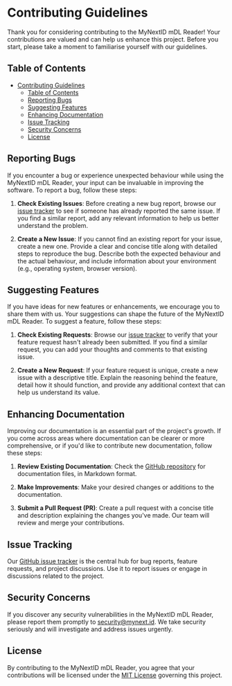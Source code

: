 # Contributing Guidelines

Thank you for considering contributing to the MyNextID mDL Reader! Your
contributions are valued and can help us enhance this project. Before you start,
please take a moment to familiarise yourself with our guidelines.

## Table of Contents

- [Contributing Guidelines](#contributing-guidelines)
  - [Table of Contents](#table-of-contents)
  - [Reporting Bugs](#reporting-bugs)
  - [Suggesting Features](#suggesting-features)
  - [Enhancing Documentation](#enhancing-documentation)
  - [Issue Tracking](#issue-tracking)
  - [Security Concerns](#security-concerns)
  - [License](#license)

## Reporting Bugs

If you encounter a bug or experience unexpected behaviour while using the
MyNextID mDL Reader, your input can be invaluable in improving the software. To
report a bug, follow these steps:

1. **Check Existing Issues**: Before creating a new bug report, browse our
[issue tracker](https://github.com/MyNextID/mDL-Reader/issues) to see if someone
has already reported the same issue. If you find a similar report, add any
relevant information to help us better understand the problem.

2. **Create a New Issue**: If you cannot find an existing report for your issue,
create a new one. Provide a clear and concise title along with detailed steps to
reproduce the bug. Describe both the expected behaviour and the actual
behaviour, and include information about your environment (e.g., operating
system, browser version).

## Suggesting Features

If you have ideas for new features or enhancements, we encourage you to share
them with us. Your suggestions can shape the future of the MyNextID mDL Reader.
To suggest a feature, follow these steps:

1. **Check Existing Requests**: Browse our [issue
tracker](https://github.com/MyNextID/mDL-Reader/issues) to verify that your
feature request hasn't already been submitted. If you find a similar request,
you can add your thoughts and comments to that existing issue.

2. **Create a New Request**: If your feature request is unique, create a new
issue with a descriptive title. Explain the reasoning behind the feature, detail
how it should function, and provide any additional context that can help us
understand its value.

## Enhancing Documentation

Improving our documentation is an essential part of the project's growth. If you
come across areas where documentation can be clearer or more comprehensive, or
if you'd like to contribute new documentation, follow these steps:

1. **Review Existing Documentation**: Check the [GitHub
repository](https://github.com/MyNextID/mDL-Reader) for documentation files,
in Markdown format.

2. **Make Improvements**: Make your desired changes or additions to the
documentation.

3. **Submit a Pull Request (PR)**: Create a pull request with a concise title
and description explaining the changes you've made. Our team will review and
merge your contributions.

## Issue Tracking

Our [GitHub issue tracker](https://github.com/MyNextID/mDL-Reader/issues) is the
central hub for bug reports, feature requests, and project discussions. Use it
to report issues or engage in discussions related to the project.

## Security Concerns

If you discover any security vulnerabilities in the MyNextID mDL Reader, please
report them promptly to [security@mynext.id](mailto:security@mynext.id). We take
security seriously and will investigate and address issues urgently.

## License

By contributing to the MyNextID mDL Reader, you agree that your contributions
will be licensed under the [MIT License](LICENSE) governing this project.
